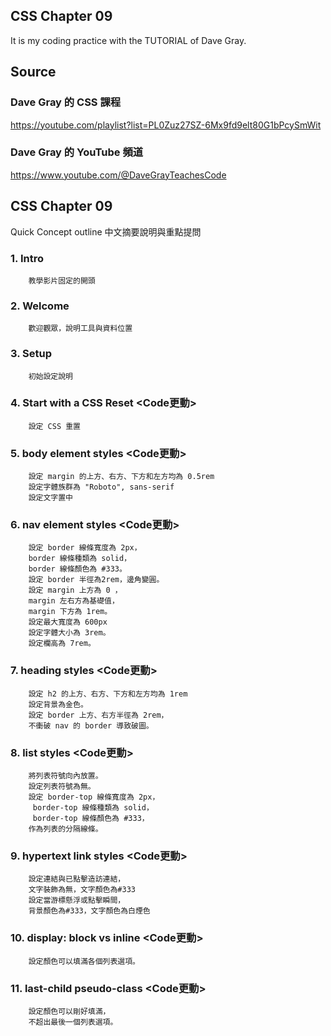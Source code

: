 ## CSS Chapter 09
It is my coding practice with the TUTORIAL of Dave Gray. 

## Source
### Dave Gray 的 CSS 課程
https://youtube.com/playlist?list=PL0Zuz27SZ-6Mx9fd9elt80G1bPcySmWit

### Dave Gray 的 YouTube 頻道
https://www.youtube.com/@DaveGrayTeachesCode

## CSS Chapter 09
   Quick Concept outline
   中文摘要說明與重點提問

###  1. Intro
        教學影片固定的開頭

###  2. Welcome
        歡迎觀眾，說明工具與資料位置

###  3. Setup
        初始設定說明

###  4. Start with a CSS Reset <Code更動>
        設定 CSS 重置

###  5. body element styles <Code更動>
        設定 margin 的上方、右方、下方和左方均為 0.5rem
        設定字體族群為 "Roboto", sans-serif
        設定文字置中

###  6. nav element styles <Code更動>
        設定 border 線條寬度為 2px，
        border 線條種類為 solid，
        border 線條顏色為 #333。
        設定 border 半徑為2rem，邊角變圓。
        設定 margin 上方為 0 ，
        margin 左右方為基礎值，
        margin 下方為 1rem。
        設定最大寬度為 600px
        設定字體大小為 3rem。
        設定欄高為 7rem。

###  7. heading styles <Code更動>
        設定 h2 的上方、右方、下方和左方均為 1rem
        設定背景為金色。
        設定 border 上方、右方半徑為 2rem，
        不衝破 nav 的 border 導致破圖。

###  8. list styles <Code更動>
        將列表符號向內放置。
        設定列表符號為無。
        設定 border-top 線條寬度為 2px，
         border-top 線條種類為 solid，
         border-top 線條顏色為 #333，
        作為列表的分隔線條。

###  9. hypertext link styles <Code更動>
        設定連結與已點擊造訪連結，
        文字裝飾為無，文字顏色為#333
        設定當游標懸浮或點擊瞬間，
        背景顏色為#333，文字顏色為白煙色

### 10. display: block vs inline <Code更動>
        設定顏色可以填滿各個列表選項。

### 11. last-child pseudo-class <Code更動>
        設定顏色可以剛好填滿，
        不超出最後一個列表選項。

        
